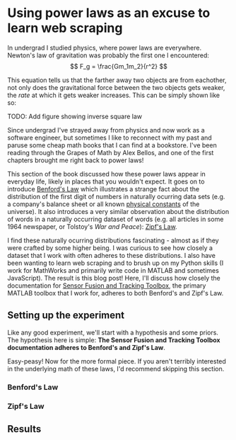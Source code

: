 # Using power laws as an excuse to learn web scraping
In undergrad I studied physics, where power laws are everywhere. Newton's law of gravitation was probably the first one I encountered:
$$ F_g = \frac{Gm_1m_2}{r^2} $$

This equation tells us that the farther away two objects are from eachother, not only does the gravitational force between the two objects gets weaker, the *rate* at which it gets weaker increases. This can be simply shown like so:

TODO: Add figure showing inverse square law

Since undergrad I've strayed away from physics and now work as a software engineer, but sometimes I like to reconnect with my past and paruse some cheap math books that I can find at a bookstore. I've been reading through the Grapes of Math by Alex Bellos, and one of the first chapters brought me right back to power laws! 

This section of the book discussed how these power laws appear in everyday life, likely in places that you wouldn't expect. It goes on to introduce [Benford's Law](https://www.wikiwand.com/en/articles/Benford%27s_law) which illustrates a strange fact about the distribution of the first digit of numbers in naturally ocurring data sets (e.g. a company's balance sheet or all known [physical constants](https://www.wikiwand.com/en/articles/Physical_constant) of the universe). It also introduces a very similar observation about the distribution of words in a naturally occurring dataset of words (e.g. all articles in some 1964 newspaper, or Tolstoy's *War and Peace*): [Zipf's Law](https://www.wikiwand.com/en/articles/Zipf's_law).

I find these naturally ocurring distributions fascinating - almost as if they were crafted by some higher being. I was curious to see how closely a dataset that I work with often adheres to these distributions. I also have been wanting to learn web scraping and to brush up on my Python skills (I work for MathWorks and primarily write code in MATLAB and sometimes JavaScript). The result is this blog post! Here, I'll discuss how closely the documentation for [Sensor Fusion and Tracking Toolbox](https://www.mathworks.com/help/fusion/index.html), the primary MATLAB toolbox that I work for, adheres to both Benford's and Zipf's Law.

## Setting up the experiment
Like any good experiment, we'll start with a hypothesis and some priors. The hypothesis here is simple: **The Sensor Fusion and Tracking Toolbox documentation adheres to Benford's and Zipf's Law**.

Easy-peasy! Now for the more formal piece. If you aren't terribly interested in the underlying math of these laws, I'd recommend skipping this section.

### Benford's Law

### Zipf's Law

## Results
